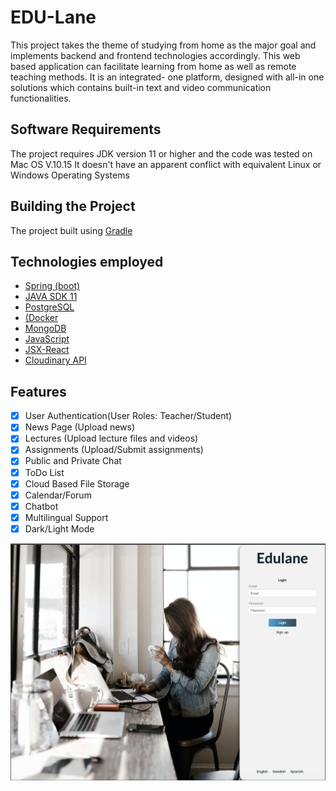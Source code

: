 # EDU-Lane

This project takes the theme of studying from home as the major
goal and implements backend and frontend technologies accordingly.
This web based application can facilitate learning from home as well as remote teaching methods.
It is an integrated- one platform, designed with all-in one solutions which contains built-in text and video communication functionalities.

## Software Requirements

The project requires JDK version 11 or higher and the code was tested on Mac OS V.10.15
It doesn't have an apparent conflict with equivalent Linux or Windows Operating Systems

## Building the Project
The project built using [Gradle](https://gradle.org)

## Technologies employed
- [Spring (boot)](https://spring.io/projects/spring-boot)
- [JAVA SDK 11](https://www.oracle.com/java/technologies/javase-jdk11-downloads.html)
- [PostgreSQL](https://www.postgresql.org/)
- [(Docker](https://www.docker.com/)
- [MongoDB](https://www.mongodb.com)
- [JavaScript](https://www.javascript.com/)
- [JSX-React](https://reactjs.org/)
- [Cloudinary API](https://cloudinary.com/) 


## Features

- [x] User Authentication(User Roles: Teacher/Student)
- [x] News Page (Upload news)
- [x] Lectures (Upload lecture files and videos)
- [x] Assignments (Upload/Submit assignments)
- [x] Public and Private Chat 
- [x] ToDo List
- [x] Cloud Based File Storage
- [x] Calendar/Forum
- [x] Chatbot
- [x] Multilingual Support
- [x] Dark/Light Mode

![](src/assets/images/Login_Page_readme.png)
